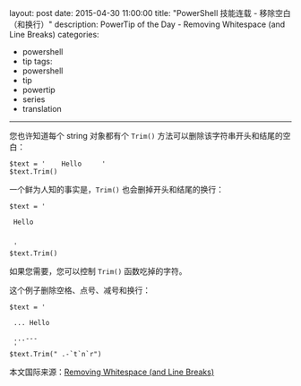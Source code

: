 ﻿layout: post
date: 2015-04-30 11:00:00
title: "PowerShell 技能连载 - 移除空白（和换行）"
description: PowerTip of the Day - Removing Whitespace (and Line Breaks)
categories:
- powershell
- tip
tags:
- powershell
- tip
- powertip
- series
- translation
---
您也许知道每个 string 对象都有个 `Trim()` 方法可以删除该字符串开头和结尾的空白：

    $text = '    Hello     '
    $text.Trim()

一个鲜为人知的事实是，`Trim()` 也会删掉开头和结尾的换行：

    $text = '   
    
     Hello     
     
     
     '
    $text.Trim()

如果您需要，您可以控制 `Trim()` 函数吃掉的字符。

这个例子删除空格、点号、减号和换行：

    $text = '   
    
     ... Hello     
     
     ...---
     '
    $text.Trim(" .-`t`n`r")

<!--more-->
本文国际来源：[Removing Whitespace (and Line Breaks)](http://community.idera.com/powershell/powertips/b/tips/posts/removing-whitespace-and-line-breaks)
